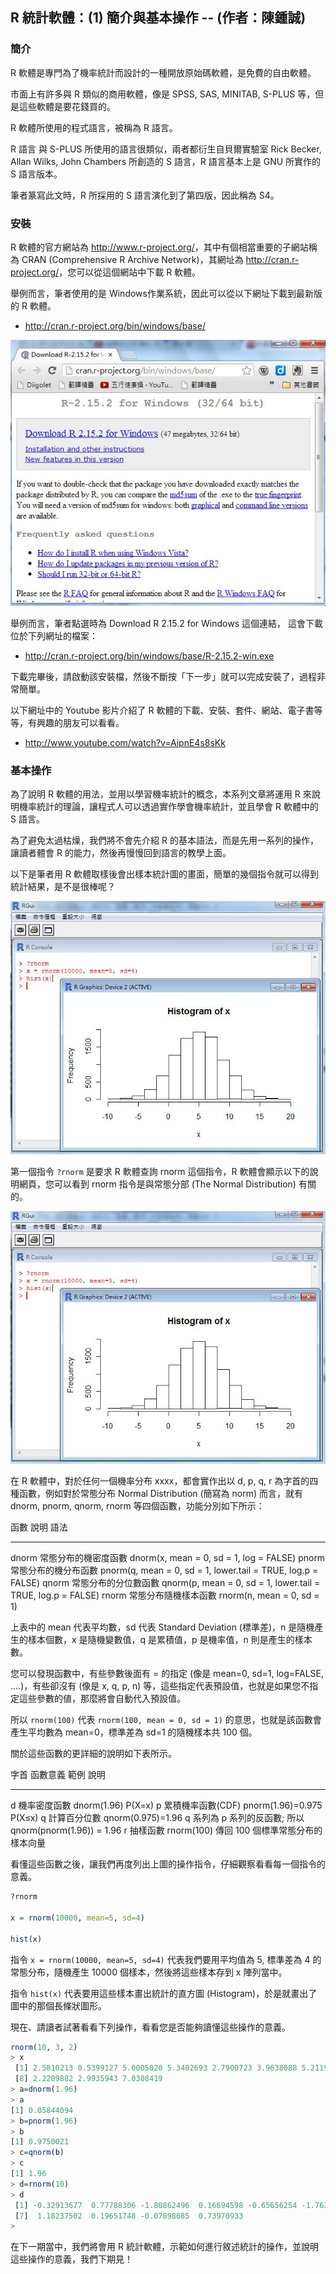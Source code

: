 ## R 統計軟體：(1) 簡介與基本操作 -- (作者：陳鍾誠)

### 簡介

R 軟體是專門為了機率統計而設計的一種開放原始碼軟體，是免費的自由軟體。

市面上有許多與 R 類似的商用軟體，像是 SPSS, SAS, MINITAB, S-PLUS 等，但是這些軟體是要花錢買的。

R 軟體所使用的程式語言，被稱為 R 語言。

R 語言 與 S-PLUS 所使用的語言很類似，兩者都衍生自貝爾實驗室 Rick Becker, Allan Wilks, John Chambers 所創造的 S 語言，R 語言基本上是 GNU 所實作的 S 語言版本。

筆者篆寫此文時，R 所採用的 S 語言演化到了第四版，因此稱為 S4。

### 安裝

R 軟體的官方網站為 <http://www.r-project.org/>，其中有個相當重要的子網站稱為 CRAN (Comprehensive R Archive Network)，其網址為 <http://cran.r-project.org/>，您可以從這個網站中下載 R 軟體。

舉例而言，筆者使用的是 Windows作業系統，因此可以從以下網址下載到最新版的 R 軟體。

* <http://cran.r-project.org/bin/windows/base/>

![R 軟體下載頁面](../img/R_download_page.jpg)

舉例而言，筆者點選時為 Download R 2.15.2 for Windows 這個連結， 這會下載位於下列網址的檔案：

* <http://cran.r-project.org/bin/windows/base/R-2.15.2-win.exe>

下載完畢後，請啟動該安裝檔，然後不斷按「下一步」就可以完成安裝了，過程非常簡單。

以下網址中的 Youtube 影片介紹了 R 軟體的下載、安裝、套件、網站、電子書等等，有興趣的朋友可以看看。

* <http://www.youtube.com/watch?v=AipnE4s8sKk>

### 基本操作

為了說明 R 軟體的用法，並用以學習機率統計的概念，本系列文章將運用 R 來說明機率統計的理論，讓程式人可以透過實作學會機率統計，並且學會 R 軟體中的 S 語言。

為了避免太過枯燥，我們將不會先介紹 R 的基本語法，而是先用一系列的操作，讓讀者體會 R 的能力，然後再慢慢回到語言的教學上面。

以下是筆者用 R 軟體取樣後會出樣本統計圖的畫面，簡單的幾個指令就可以得到統計結果，是不是很棒呢？

![圖、R 軟體執行畫面](../img/R_run.jpg)

第一個指令 `?rnorm` 是要求 R 軟體查詢 rnorm 這個指令，R 軟體會顯示以下的說明網頁，您可以看到 rnorm 指令是與常態分部 (The Normal Distribution) 有關的。

![圖、R 軟體的說明網頁](../img/R_run.jpg)

在 R 軟體中，對於任何一個機率分布 xxxx，都會實作出以 d, p, q, r 為字首的四種函數，例如對於常態分布 Normal Distribution (簡寫為 norm) 而言，就有 dnorm, pnorm, qnorm, rnorm 等四個函數，功能分別如下所示：

函數            說明                            語法
--------        -------------------------       -----------------------------------------------------------------
dnorm           常態分布的機密度函數            dnorm(x, mean = 0, sd = 1, log = FALSE)
pnorm           常態分布的機分布函數            pnorm(q, mean = 0, sd = 1, lower.tail = TRUE, log.p = FALSE)
qnorm           常態分布的分位數函數            qnorm(p, mean = 0, sd = 1, lower.tail = TRUE, log.p = FALSE)
rnorm           常態分布隨機樣本函數            rnorm(n, mean = 0, sd = 1)

上表中的 mean 代表平均數，sd 代表 Standard Deviation (標準差)，n 是隨機產生的樣本個數，x 是隨機變數值，q 是累積值，p 是機率值，n 則是產生的樣本數。

您可以發現函數中，有些參數後面有 = 的指定 (像是 mean=0, sd=1, log=FALSE, ....)，有些卻沒有 (像是 x, q, p, n) 等，這些指定代表預設值，也就是如果您不指定這些參數的値，那麼將會自動代入預設值。

所以 `rnorm(100)` 代表 `rnorm(100, mean = 0, sd = 1)` 的意思，也就是該函數會產生平均數為 mean=0，標準差為 sd=1 的隨機樣本共 100 個。

關於這些函數的更詳細的說明如下表所示。

字首        函數意義            範例                     說明
------      -----------------   -------------------      -----------------------------------------------------------------
d           機率密度函數        dnorm(1.96)              P(X=x)
p           累積機率函數(CDF)   pnorm(1.96)=0.975        P(X≤x)
q           計算百分位數        qnorm(0.975)=1.96        q 系列為 p 系列的反函數; 所以 qnorm(pnorm(1.96)) = 1.96
r           抽樣函數            rnorm(100)               傳回 100 個標準常態分布的樣本向量

看懂這些函數之後，讓我們再度列出上圖的操作指令，仔細觀察看看每一個指令的意義。

```R
?rnorm

x = rnorm(10000, mean=5, sd=4)

hist(x)
```

指令 `x = rnorm(10000, mean=5, sd=4)` 代表我們要用平均值為 5, 標準差為 4 的常態分布，隨機產生 10000 個樣本，然後將這些樣本存到 x 陣列當中。

指令 `hist(x)` 代表要用這些樣本畫出統計的直方圖 (Histogram)，於是就畫出了圖中的那個長條狀圖形。

現在、請讀者試著看看下列操作，看看您是否能夠讀懂這些操作的意義。

```R
rnorm(10, 3, 2)
> x
 [1] 2.5810213 0.5399127 5.0005020 5.3402693 2.7900723 3.9638088 5.2119685
 [8] 2.2209882 2.9935943 7.0308419
> a=dnorm(1.96)
> a
[1] 0.05844094
> b=pnorm(1.96)
> b
[1] 0.9750021
> c=qnorm(b)
> c
[1] 1.96
> d=rnorm(10)
> d
 [1] -0.32913677  0.77788306 -1.80862496  0.16694598 -0.65656254 -1.76305925
 [7]  1.18237502  0.19651748 -0.07898685  0.73970933
> 
```

在下一期當中，我們將會用 R 統計軟體，示範如何進行敘述統計的操作，並說明這些操作的意義，我們下期見！
